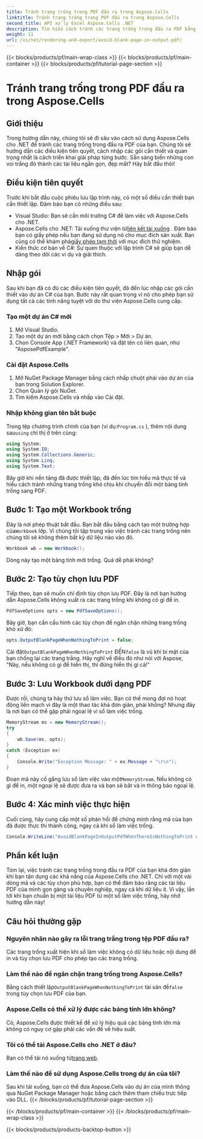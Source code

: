 ```yaml
---
title: Tránh trang trống trong PDF đầu ra trong Aspose.Cells
linktitle: Tránh trang trống trong PDF đầu ra trong Aspose.Cells
second_title: API xử lý Excel Aspose.Cells .NET
description: Tìm hiểu cách tránh các trang trống trong đầu ra PDF bằng Aspose.Cells cho .NET với hướng dẫn từng bước này để hợp lý hóa quy trình tạo tài liệu của bạn.
weight: 11
url: /vi/net/rendering-and-export/avoid-blank-page-in-output-pdf/
---
```


{{< blocks/products/pf/main-wrap-class >}}
{{< blocks/products/pf/main-container >}}
{{< blocks/products/pf/tutorial-page-section >}}

# Tránh trang trống trong PDF đầu ra trong Aspose.Cells

## Giới thiệu
Trong hướng dẫn này, chúng tôi sẽ đi sâu vào cách sử dụng Aspose.Cells cho .NET để tránh các trang trống trong đầu ra PDF của bạn. Chúng tôi sẽ hướng dẫn các điều kiện tiên quyết, cách nhập các gói cần thiết và quan trọng nhất là cách triển khai giải pháp từng bước. Sẵn sàng biến những con voi trắng đó thành các tài liệu ngắn gọn, đẹp mắt? Hãy bắt đầu thôi!
## Điều kiện tiên quyết
Trước khi bắt đầu cuộc phiêu lưu lập trình này, có một số điều cần thiết bạn cần thiết lập. Đảm bảo bạn có những điều sau:
- Visual Studio: Bạn sẽ cần môi trường C# để làm việc với Aspose.Cells cho .NET.
-  Aspose.Cells cho .NET: Tải xuống thư viện từ[liên kết tải xuống](https://releases.aspose.com/cells/net/) . Đảm bảo bạn có giấy phép nếu bạn đang sử dụng nó cho mục đích sản xuất. Bạn cũng có thể khám phá[giấy phép tạm thời](https://purchase.aspose.com/temporary-license/) với mục đích thử nghiệm.
- Kiến thức cơ bản về C#: Sự quen thuộc với lập trình C# sẽ giúp bạn dễ dàng theo dõi các ví dụ và giải thích.
## Nhập gói
Sau khi bạn đã có đủ các điều kiện tiên quyết, đã đến lúc nhập các gói cần thiết vào dự án C# của bạn. Bước này rất quan trọng vì nó cho phép bạn sử dụng tất cả các tính năng tuyệt vời do thư viện Aspose.Cells cung cấp. 
### Tạo một dự án C# mới
1. Mở Visual Studio.
2. Tạo một dự án mới bằng cách chọn Tệp > Mới > Dự án.
3. Chọn Console App (.NET Framework) và đặt tên có liên quan, như "AsposePdfExample".
### Cài đặt Aspose.Cells
1. Mở NuGet Package Manager bằng cách nhấp chuột phải vào dự án của bạn trong Solution Explorer.
2. Chọn Quản lý gói NuGet.
3. Tìm kiếm Aspose.Cells và nhấp vào Cài đặt.
### Nhập không gian tên bắt buộc
 Trong tệp chương trình chính của bạn (ví dụ:`Program.cs` ), thêm nội dung sau`using` chỉ thị ở trên cùng:
```csharp
using System;
using System.IO;
using System.Collections.Generic;
using System.Linq;
using System.Text;
```
Bây giờ khi nền tảng đã được thiết lập, đã đến lúc tìm hiểu mã thực tế và hiểu cách tránh những trang trống khó chịu khi chuyển đổi một bảng tính trống sang PDF.
## Bước 1: Tạo một Workbook trống
 Đây là nơi phép thuật bắt đầu. Bạn bắt đầu bằng cách tạo một trường hợp của`Workbook` lớp. Vì chúng tôi tập trung vào việc tránh các trang trống nên chúng tôi sẽ không thêm bất kỳ dữ liệu nào vào đó.
```csharp
Workbook wb = new Workbook();
```
Dòng này tạo một bảng tính mới trống. Quá dễ phải không? 
## Bước 2: Tạo tùy chọn lưu PDF
Tiếp theo, bạn sẽ muốn chỉ định tùy chọn lưu PDF. Đây là nơi bạn hướng dẫn Aspose.Cells không xuất ra các trang trống khi không có gì để in. 
```csharp
PdfSaveOptions opts = new PdfSaveOptions();
```
Bây giờ, bạn cần cấu hình các tùy chọn để ngăn chặn những trang trống khó xử đó:
```csharp
opts.OutputBlankPageWhenNothingToPrint = false;
```
 Cài đặt`OutputBlankPageWhenNothingToPrint` ĐẾN`false` là vũ khí bí mật của bạn chống lại các trang trắng. Hãy nghĩ về điều đó như nói với Aspose, "Này, nếu không có gì để hiển thị, thì đừng hiển thị gì cả!"
## Bước 3: Lưu Workbook dưới dạng PDF
Được rồi, chúng ta hãy thử lưu sổ làm việc. Bạn có thể mong đợi nó hoạt động liền mạch vì đây là một thao tác khá đơn giản, phải không? Nhưng đây là nơi bạn có thể gặp phải ngoại lệ vì sổ làm việc trống.
```csharp
MemoryStream ms = new MemoryStream();
try
{
    wb.Save(ms, opts);
}
catch (Exception ex)
{
    Console.Write("Exception Message: " + ex.Message + "\r\n");
}
```
 Đoạn mã này cố gắng lưu sổ làm việc vào một`MemoryStream`. Nếu không có gì để in, một ngoại lệ sẽ được đưa ra và bạn sẽ bắt và in thông báo ngoại lệ.
## Bước 4: Xác minh việc thực hiện
Cuối cùng, hãy cung cấp một số phản hồi để chứng minh rằng mã của bạn đã được thực thi thành công, ngay cả khi sổ làm việc trống.
```csharp
Console.WriteLine("AvoidBlankPageInOutputPdfWhenThereIsNothingToPrint executed successfully.");
```
## Phần kết luận
Tóm lại, việc tránh các trang trống trong đầu ra PDF của bạn khá đơn giản khi bạn tận dụng các khả năng của Aspose.Cells cho .NET. Chỉ với một vài dòng mã và các tùy chọn phù hợp, bạn có thể đảm bảo rằng các tài liệu PDF của mình gọn gàng và chuyên nghiệp, ngay cả khi dữ liệu ít. Vì vậy, lần tới khi bạn chuẩn bị một tài liệu PDF từ một sổ làm việc trống, hãy nhớ hướng dẫn này!
## Câu hỏi thường gặp
### Nguyên nhân nào gây ra lỗi trang trắng trong tệp PDF đầu ra?
Các trang trống xuất hiện khi sổ làm việc không có dữ liệu hoặc nội dung để in và tùy chọn lưu PDF cho phép tạo các trang trống.
### Làm thế nào để ngăn chặn trang trống trong Aspose.Cells?
 Bằng cách thiết lập`OutputBlankPageWhenNothingToPrint` tài sản để`false` trong tùy chọn lưu PDF của bạn.
### Aspose.Cells có thể xử lý được các bảng tính lớn không?
Có, Aspose.Cells được thiết kế để xử lý hiệu quả các bảng tính lớn mà không có nguy cơ gặp phải các vấn đề về hiệu suất.
### Tôi có thể tải Aspose.Cells cho .NET ở đâu?
 Bạn có thể tải nó xuống từ[trang web](https://releases.aspose.com/cells/net/).
### Làm thế nào để sử dụng Aspose.Cells trong dự án của tôi?
Sau khi tải xuống, bạn có thể đưa Aspose.Cells vào dự án của mình thông qua NuGet Package Manager hoặc bằng cách thêm tham chiếu trực tiếp vào DLL.
{{< /blocks/products/pf/tutorial-page-section >}}

{{< /blocks/products/pf/main-container >}}
{{< /blocks/products/pf/main-wrap-class >}}

{{< blocks/products/products-backtop-button >}}
